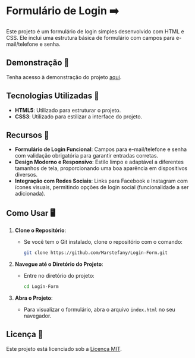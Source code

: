 # Formulário de Login ➡️
Este projeto é um formulário de login simples desenvolvido com HTML e CSS. Ele inclui uma estrutura básica de formulário com campos para e-mail/telefone e senha.

## Demonstração 🎥
Tenha acesso à demonstração do projeto [aqui](https://marstefany.github.io/Login-Form/).

## Tecnologias Utilizadas 🚀
- **HTML5**: Utilizado para estruturar o projeto.
- **CSS3**: Utilizado para estilizar a interface do projeto.

## Recursos 🎨
- **Formulário de Login Funcional**: Campos para e-mail/telefone e senha com validação obrigatória para garantir entradas corretas.
- **Design Moderno e Responsivo**: Estilo limpo e adaptável a diferentes tamanhos de tela, proporcionando uma boa aparência em dispositivos diversos.
- **Integração com Redes Sociais**: Links para Facebook e Instagram com ícones visuais, permitindo opções de login social (funcionalidade a ser adicionada).

## Como Usar 🖥️
1. **Clone o Repositório**:
   - Se você tem o Git instalado, clone o repositório com o comando:
     ```bash
     git clone https://github.com/Marstefany/Login-Form.git
     ```

2. **Navegue até o Diretório do Projeto**:
   - Entre no diretório do projeto:
     ```bash
     cd Login-Form
     ```

3. **Abra o Projeto**:
   - Para visualizar o formulário, abra o arquivo `index.html` no seu navegador.


## Licença 📑
Este projeto está licenciado sob a [Licença MIT](LICENSE).




